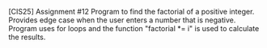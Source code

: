 [CIS25] Assignment #12
Program to find the factorial of a positive integer.
Provides edge case when the user enters a number that is negative.
Program uses for loops and the function "factorial *= i" is used to calculate the results.
